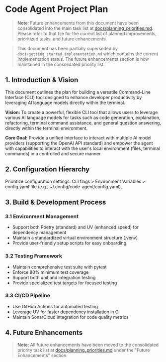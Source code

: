 # Code Agent Project Plan

> **Note**: Future enhancements from this document have been consolidated into the main task list at [docs/planning_priorities.md](docs/planning_priorities.md). Please refer to that file for the current list of planned improvements, prioritized tasks, and future enhancements.

> This document has been partially superseded by `docs/getting_started_implementation.md` which contains the current implementation status. The future enhancements section is now maintained in the consolidated priority list.

## 1. Introduction & Vision

This document outlines the plan for building a versatile Command-Line Interface (CLI) tool designed to enhance developer productivity by leveraging AI language models directly within the terminal.

**Vision:** To create a powerful, flexible CLI tool that allows users to leverage various AI language models for tasks such as code generation, explanation, refactoring, terminal command assistance, and general question answering, directly within the terminal environment.

**Core Goal:** Provide a unified interface to interact with multiple AI model providers (supporting the OpenAI API standard) and empower the agent with capabilities to interact with the user's local environment (files, terminal commands) in a controlled and secure manner.

## 2. Configuration Hierarchy
Prioritize configuration settings: CLI flags > Environment Variables > config.yaml file (e.g., ~/.config/code-agent/config.yaml).

## 3. Build & Development Process

### 3.1 Environment Management
- Support both Poetry (standard) and UV (enhanced speed) for dependency management
- Maintain a standardized virtual environment structure (.venv)
- Provide user-friendly setup scripts for easy onboarding

### 3.2 Testing Framework
- Maintain comprehensive test suite with pytest
- Enforce 80% minimum test coverage
- Support both unit and integration testing
- Provide specialized test targets for focused testing

### 3.3 CI/CD Pipeline
- Use GitHub Actions for automated testing
- Leverage UV for faster dependency installation in CI
- Maintain SonarCloud integration for code quality metrics

## 4. Future Enhancements

> **Note**: All future enhancements have been moved to the consolidated priority task list at [docs/planning_priorities.md](docs/planning_priorities.md) under the "Future Enhancements" section.
